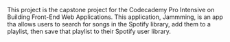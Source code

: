 This project is the capstone project for the Codecademy Pro Intensive on Building Front-End Web Applications. This application, Jammming, is an app tha allows users to search for songs in the Spotify library, add them to a playlist, then save that playlist to their Spotify user library.
